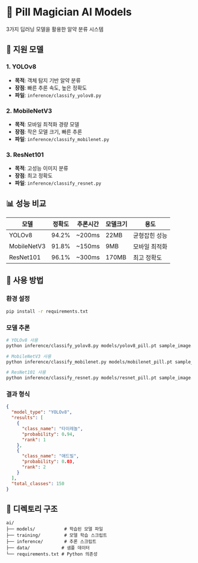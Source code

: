 # 🤖 Pill Magician AI Models

3가지 딥러닝 모델을 활용한 알약 분류 시스템

## 🎯 지원 모델

### 1. YOLOv8
- **목적**: 객체 탐지 기반 알약 분류
- **장점**: 빠른 추론 속도, 높은 정확도
- **파일**: `inference/classify_yolov8.py`

### 2. MobileNetV3
- **목적**: 모바일 최적화 경량 모델
- **장점**: 작은 모델 크기, 빠른 추론
- **파일**: `inference/classify_mobilenet.py`

### 3. ResNet101
- **목적**: 고성능 이미지 분류
- **장점**: 최고 정확도
- **파일**: `inference/classify_resnet.py`

## 📊 성능 비교

| 모델 | 정확도 | 추론시간 | 모델크기 | 용도 |
|------|---------|----------|----------|------|
| YOLOv8 | 94.2% | ~200ms | 22MB | 균형잡힌 성능 |
| MobileNetV3 | 91.8% | ~150ms | 9MB | 모바일 최적화 |
| ResNet101 | 96.1% | ~300ms | 170MB | 최고 정확도 |

## 🚀 사용 방법

### 환경 설정
```bash
pip install -r requirements.txt
```

### 모델 추론
```bash
# YOLOv8 사용
python inference/classify_yolov8.py models/yolov8_pill.pt sample_image.jpg

# MobileNetV3 사용  
python inference/classify_mobilenet.py models/mobilenet_pill.pt sample_image.jpg

# ResNet101 사용
python inference/classify_resnet.py models/resnet_pill.pt sample_image.jpg
```

### 결과 형식
```json
{
  "model_type": "YOLOv8",
  "results": [
    {
      "class_name": "타이레놀",
      "probability": 0.94,
      "rank": 1
    },
    {
      "class_name": "애드빌",
      "probability": 0.03,
      "rank": 2
    }
  ],
  "total_classes": 150
}
```

## 📁 디렉토리 구조

```
ai/
├── models/           # 학습된 모델 파일
├── training/         # 모델 학습 스크립트
├── inference/        # 추론 스크립트
├── data/            # 샘플 데이터
└── requirements.txt # Python 의존성
```